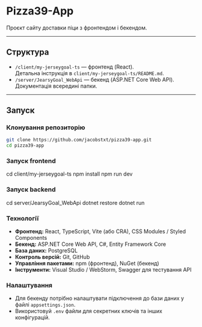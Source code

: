 # Pizza39-App

Проєкт сайту доставки піци з фронтендом і бекендом.

---

## Структура

- `/client/my-jerseygoal-ts` — фронтенд (React).  
  Детальна інструкція в `client/my-jerseygoal-ts/README.md`.
- `/server/JearsyGoal_WebApi` — бекенд (ASP.NET Core Web API).  
  Документація всередині папки.

---

## Запуск

### Клонування репозиторію
```bash
git clone https://github.com/jacobstxt/pizza39-app.git
cd pizza39-app
```

### Запуск frontend
cd client/my-jerseygoal-ts
npm install
npm run dev

### Запуск backend
cd server/JearsyGoal_WebApi
dotnet restore
dotnet run

### Технології

- **Фронтенд:** React, TypeScript, Vite (або CRA), CSS Modules / Styled Components  
- **Бекенд:** ASP.NET Core Web API, C#, Entity Framework Core  
- **База даних:** PostgreSQL 
- **Контроль версій:** Git, GitHub  
- **Управління пакетами:** npm (фронтенд), NuGet (бекенд)  
- **Інструменти:** Visual Studio / WebStorm, Swagger для тестування API  


### Налаштування

- Для бекенду потрібно налаштувати підключення до бази даних у файлі `appsettings.json`.  
- Використовуй `.env` файли для секретних ключів та інших конфігурацій.



